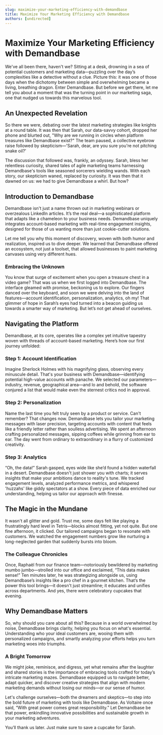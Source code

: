 ```yaml
---
slug: maximize-your-marketing-efficiency-with-demandbase
title: Maximize Your Marketing Efficiency with Demandbase
authors: [undirected]
---
```



# Maximize Your Marketing Efficiency with Demandbase

We've all been there, haven't we? Sitting at a desk, drowning in a sea of potential customers and marketing data—puzzling over the day’s complexities like a detective without a clue. Picture this: it was one of those days when the dichotomy between simple and overwhelming became a living, breathing dragon. Enter Demandbase. But before we get there, let me tell you about a moment that was the turning point in our marketing saga, one that nudged us towards this marvelous tool.

## An Unexpected Revelation

So there we were, debating over the latest marketing strategies like knights at a round table. It was then that Sarah, our data-savvy cohort, dropped her phone and blurted out, "Why are we running in circles when platform treasures like Demandbase exist?" The team paused, a collective eyebrow raise followed by skepticism—'Sarah, dear, are you sure you're not pitching snake oil?'

The discussion that followed was, frankly, an odyssey. Sarah, bless her relentless curiosity, shared tales of agile marketing teams harnessing Demandbase's tools like seasoned sorcerers wielding wands. With each story, our skepticism waned, replaced by curiosity. It was then that it dawned on us: we had to give Demandbase a whirl. But how?

## Introduction to Demandbase

Demandbase isn't just a name thrown out in marketing webinars or overzealous LinkedIn articles. It’s the real deal—a sophisticated platform that adapts like a chameleon to your business needs. Demandbase uniquely integrates account-based marketing with real-time engagement insights, designed for those of us wanting more than just cookie-cutter solutions.

Let me tell you why this moment of discovery, woven with both humor and realization, inspired us to dive deeper. We learned that Demandbase offered an ecosystem, not just a toolset, that allowed businesses to paint marketing canvases using very different hues.

### Embracing the Unknown

You know that surge of excitement when you open a treasure chest in a video game? That was us when we first logged into Demandbase. The interface gleamed with promise, beckoning us to explore. Our fingers danced over the keyboard, and soon we were delving into the land of features—account identification, personalization, analytics, oh my! That glimmer of hope in Sarah’s eyes had turned into a beacon guiding us towards a smarter way of marketing. But let’s not get ahead of ourselves. 

## Navigating the Platform

Demandbase, at its core, operates like a complex yet intuitive tapestry woven with threads of account-based marketing. Here’s how our first journey unfolded:

### Step 1: Account Identification

Imagine Sherlock Holmes with his magnifying glass, observing every minuscule detail. That's your business with Demandbase—identifying potential high-value accounts with panache. We selected our parameters—industry, revenue, geographical area—and lo and behold, the software conjured a list that would make even the sternest critics nod in approval.

### Step 2: Personalization

Name the last time you felt truly seen by a product or service. Can't remember? That changes now. Demandbase lets you tailor your marketing messages with laser precision, targeting accounts with content that feels like a friendly letter rather than soulless advertising. We spent an afternoon crafting personalized messages, sipping coffees while grinning from ear to ear. The day went from ordinary to extraordinary in a flurry of customized creativity.

### Step 3: Analytics

“Oh, the data!” Sarah gasped, eyes wide like she’d found a hidden waterfall in a desert. Demandbase doesn't just shower you with charts; it serves insights that make your ambitions dance to reality's tune. We tracked engagement levels, analyzed performance metrics, and whispered 'huzzahs' like giddy spectators at a show. Every piece of data enriched our understanding, helping us tailor our approach with finesse.

## The Magic in the Mundane

It wasn't all glitter and gold. Trust me, some days felt like playing a frustratingly hard level in Tetris—blocks almost fitting, yet not quite. But one fine afternoon, it clicked. Our tailored campaigns began to resonate with customers. We watched the engagement numbers grow like nurturing a long-neglected garden that suddenly bursts into bloom.

### The Colleague Chronicles

Once, Raphaël from our finance team—notoriously bewildered by marketing mumbo jumbo—strolled into our office and exclaimed, “This data makes sense!” Ten minutes later, he was strategizing alongside us, using Demandbase’s insights like a pro chef in a gourmet kitchen. That’s the power this tool brings—it doesn't just streamline; it educates and unifies across departments. And yes, there were celebratory cupcakes that evening.

## Why Demandbase Matters

So, why should you care about all this? Because in a world overwhelmed by noise, Demandbase brings clarity, helping you focus on what's essential. Understanding who your ideal customers are, wooing them with personalized campaigns, and smartly analyzing your efforts helps you turn marketing woes into triumphs.

### A Bright Tomorrow

We might joke, reminisce, and digress, yet what remains after the laughter and shared stories is the importance of embracing tools crafted for today’s intricate marketing mazes. Demandbase equipped us to navigate better, adapt quicker, and discover creative strategies that align with modern marketing demands without losing our minds—or our sense of humor.

Let's challenge ourselves—both the dreamers and skeptics—to step into the bold future of marketing with tools like Demandbase. As Voltaire once said, “With great power comes great responsibility.” Let Demandbase be that power, enkindling innovative possibilities and sustainable growth in your marketing adventures. 

You’ll thank us later. Just make sure to save a cupcake for Sarah. 